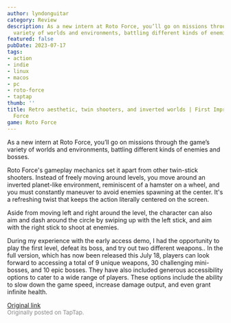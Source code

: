 ```yaml
---
author: lyndonguitar
category: Review
description: As a new intern at Roto Force, you’ll go on missions through the game’s
  variety of worlds and environments, battling different kinds of enemies and bosses.
featured: false
pubDate: 2023-07-17
tags:
- action
- indie
- linux
- macos
- pc
- roto-force
- taptap
thumb: ''
title: Retro aesthetic, twin shooters, and inverted worlds | First Impressions - Roto
  Force
game: Roto Force
---
```

As a new intern at Roto Force, you’ll go on missions through the game’s variety of worlds and environments, battling different kinds of enemies and bosses.

Roto Force's gameplay mechanics set it apart from other twin-stick shooters. Instead of freely moving around levels, you move around an inverted planet-like environment, reminiscent of a hamster on a wheel, and you must constantly maneuver to avoid enemies spawning at the center. It's a refreshing twist that keeps the action literally centered on the screen.

Aside from moving left and right around the level, the character can also aim and dash around the circle by swiping up with the left stick, and aim with the right stick to shoot at enemies.

During my experience with the early access demo, I had the opportunity to play the first level, defeat its boss, and try out two different weapons.. In the full version, which has now been released this July 18, players can look forward to accessing a total of 9 unique weapons, 30 challenging mini-bosses, and 10 epic bosses. They have also included generous accessibility options to cater to a wide range of players. These options include the ability to slow down the game speed, increase damage output, and even grant infinite health.

[Original link](https://m.taptap.io/post/6017206?share_id=4f8b6d31097d&utm_medium=share&utm_source=discord)<br><span style="font-size: 0.95em; color: #888;">Originally posted on TapTap.</span>